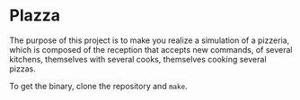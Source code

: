 # Plazza

The purpose of this project is to make you realize a simulation of a pizzeria, which is composed of the reception that accepts new commands, of several kitchens, themselves with several cooks, themselves cooking several pizzas.

To get the binary, clone the repository and `make`.
